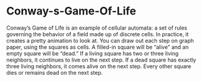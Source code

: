 # Conway-s-Game-Of-Life
Conway’s Game of Life is an example of cellular automata: a set of rules
governing the behavior of a field made up of discrete cells. In practice, it
creates a pretty animation to look at. You can draw out each step on graph
paper, using the squares as cells. A filled-in square will be “alive” and an
empty square will be “dead.” If a living square has two or three living neighbors,
it continues to live on the next step. If a dead square has exactly three
living neighbors, it comes alive on the next step. Every other square dies or
remains dead on the next step.
